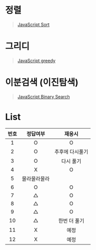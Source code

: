 # 정렬
> [JavaScript Sort](../../../theory/sort.md)

# 그리디
> [JavaScript greedy](../../../theory/greedy.md)

# 이분검색 (이진탐색)
> [JavaScript Binary Search](../../../theory/binarySearch.md)


# List
|번호|정답여부|재응시|
|:---:|:---:|:---:|
|1|O|O|
|2|O|추후에 다시풀기|
|3|O|다시 풀기|
|4|X|O|
|5|몰라몰라몰라||
|6|O|O|
|7|△|O|
|8|△|O|
|9|△|O|
|10|△|한번 더 풀기|
|11|X|예정|
|12|X|예정|

